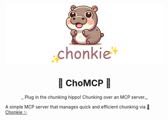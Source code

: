 <div align="center">

![Chonkie Logo](/assets/chonkie_logo_br_transparent_bg.png)

# 🦛 ChoMCP 🔌 

_ Plug in the chunking hippo! Chunking over an MCP server._

</div>

A simple MCP server that manages quick and efficient chunking via [🦛 Chonkie ✨](https://github.com/chonkie-ai/chonkie)

